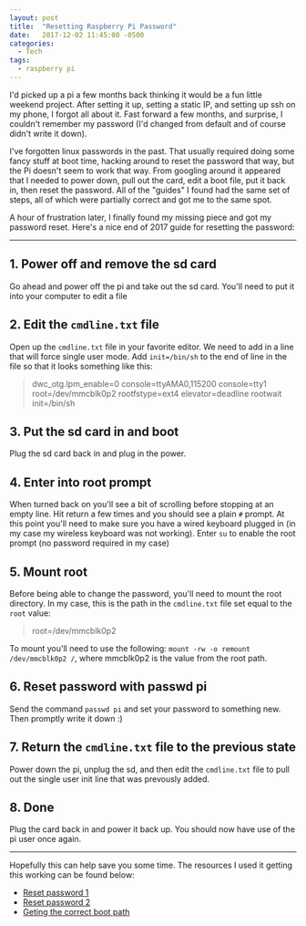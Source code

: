 ```yaml
---
layout: post
title:  "Resetting Raspberry Pi Password"
date:   2017-12-02 11:45:00 -0500
categories:
  - Tech
tags:
  - raspberry pi
---
```

I'd picked up a pi a few months back thinking it would be a fun little weekend project. After setting it up, setting a static IP, and setting up ssh on my phone, I forgot all about it. Fast forward a few months, and surprise, I couldn't remember my password (I'd changed from default and of course didn't write it down).

I've forgotten linux passwords in the past. That usually required doing some fancy stuff at boot time, hacking around to reset the password that way, but the Pi doesn't seem to work that way. From googling around it appeared that I needed to power down, pull out the card, edit a boot file, put it back in, then reset the password. All of the "guides" I found had the same set of steps, all of which were partially correct and got me to the same spot.

A hour of frustration later, I finally found my missing piece and got my password reset. Here's a nice end of 2017 guide for resetting the password:

---

## 1. Power off and remove the sd card
Go ahead and power off the pi and take out the sd card. You'll need to put it into your computer to edit a file

## 2. Edit the `cmdline.txt` file
Open up the `cmdline.txt` file in your favorite editor. We need to add in a line that will force single user mode. Add `init=/bin/sh` to the end of line in the file so that it looks something like this:
>dwc_otg.lpm_enable=0 console=ttyAMA0,115200 console=tty1 root=/dev/mmcblk0p2 rootfstype=ext4 elevator=deadline rootwait init=/bin/sh

## 3. Put the sd card in and boot
Plug the sd card back in and plug in the power.

## 4. Enter into root prompt
When turned back on you'll see a bit of scrolling before stopping at an empty line. Hit return a few times and you should see a plain `#` prompt. At this point you'll need to make sure you have a wired keyboard plugged in (in my case my wireless keyboard was not working). Enter `su` to enable the root prompt (no password required in my case)

## 5. Mount root
Before being able to change the password, you'll need to mount the root directory. In my case, this is the path in the `cmdline.txt` file set equal to the `root` value:
>root=/dev/mmcblk0p2

To mount you'll need to use the following: `mount -rw -o remount /dev/mmcblk0p2 /`, where mmcblk0p2 is the value from the root path.

## 6. Reset password with passwd pi
Send the command `passwd pi` and set your password to something new. Then promptly write it down :)

## 7. Return the `cmdline.txt` file to the previous state
Power down the pi, unplug the sd, and then edit the `cmdline.txt` file to pull out the single user init line that was prevously added.

## 8. Done
Plug the card back in and power it back up. You should now have use of the pi user once again.

---

Hopefully this can help save you some time. The resources I used it getting this working can be found below:

* [Reset password 1](http://mapledyne.com/ideas/2015/8/4/reset-lost-admin-password-for-raspberry-pi)
* [Reset password 2](https://howtoraspberrypi.com/recover-password-raspberry-pi/)
* [Geting the correct boot path](https://www.raspberrypi.org/forums/viewtopic.php?t=193816)